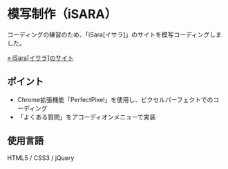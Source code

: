 # 模写制作（iSARA）

コーディングの練習のため、「iSara[イサラ]」のサイトを模写コーディングしました。

[» iSara[イサラ]のサイト](https://isara.life/)

## ポイント

- Chrome拡張機能「PerfectPixel」を使用し、ピクセルパーフェクトでのコーディング
- 「よくある質問」をアコーディオンメニューで実装

## 使用言語

HTML5 / CSS3 / jQuery

